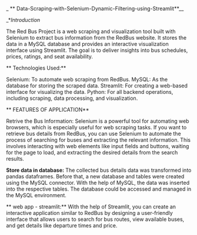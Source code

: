 
_                          **      Data-Scraping-with-Selenium-Dynamic-Filtering-using-Streamlit**__


_**Introduction*

  The Red Bus Project is a web scraping and visualization tool built with Selenium to extract bus information from the RedBus website. It stores the data in a MySQL database and provides an interactive visualization interface using Streamlit. The goal is to deliver insights into bus schedules, prices, ratings, and seat availability.
  
**
Technologies Used:**

Selenium: To automate web scraping from RedBus.
MySQL: As the database for storing the scraped data.
Streamlit: For creating a web-based interface for visualizing the data.
Python: For all backend operations, including scraping, data processing, and visualization.

**
FEATURES OF APPLICATION**

Retrive the Bus Information:
  Selenium is a powerful tool for automating web browsers, which is especially useful for web scraping tasks. If you want to retrieve bus details from RedBus, 
 you can use Selenium to automate the process of searching for buses and extracting the relevant information. This involves interacting with web elements 
 like input fields and buttons, waiting for the page to load, and extracting the desired details from the search results.
 
 
**Store data in database:**
The collected bus details data was transformed into pandas dataframes. Before that, a new database and tables were created using the MySQL connector. With the help of MySQL, the data was inserted into the respective tables. The database could be accessed and managed in the MySQL environment.



**
web app - streamlit:**
With the help of Streamlit, you can create an interactive application similar to RedBus by designing a user-friendly interface that allows users to search for bus routes, view available buses, and get details like departure times and price.



